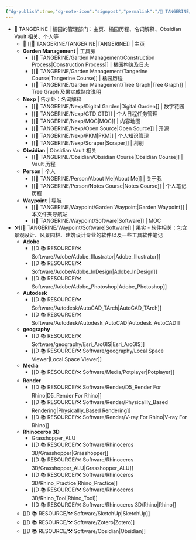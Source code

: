 ```yaml
---
{"dg-publish":true,"dg-note-icon":"signpost","permalink":"/🍊 TANGERINE/Waypoint/Garden Waypoint/","dgPassFrontmatter":true,"noteIcon":"signpost","created":"2024-11-01T20:00:44.313+08:00","updated":"2024-11-01T20:55:58.938+08:00"}
---
```


- 🍊 TANGERINE | 橘园的管理部门：主页、橘园历程、名词解释、Obsidian Vault 相关、个人等
	- 🏡 [[🍊 TANGERINE/TANGERINE\|TANGERINE]] | 主页
	- **Garden Management** | 工具房
		- [[🍊 TANGERINE/Garden Management/Construction Process\|Construction Process]] | 橘园构筑及日志
		- [[🍊 TANGERINE/Garden Management/Tangerine Course\|Tangerine Course]] | 橘园历程
		- [[🍊 TANGERINE/Garden Management/Tree Graph\|Tree Graph]] | Tree Graph 及果实成熟度说明
	- **Nexp** | 告示处：名词解释
		- [[🍊 TANGERINE/Nexp/Digital Garden\|Digital Garden]] | 数字花园
		- [[🍊 TANGERINE/Nexp/GTD\|GTD]] | 个人日程任务管理
		- [[🍊 TANGERINE/Nexp/MOC\|MOC]] | 内容地图
		- [[🍊 TANGERINE/Nexp/Open Source\|Open Source]] | 开源
		- [[🍊 TANGERINE/Nexp/PKM\|PKM]] | 个人知识管理
		- [[🍊 TANGERINE/Nexp/Scraper\|Scraper]] | 刮削
	- **Obsidian** | Obsidian Vault 相关
		- [[🍊 TANGERINE/Obsidian/Obsidian Course\|Obsidian Course]] | Vault 历程
	- **Person** | 个人
		- [[🍊 TANGERINE/Person/About Me\|About Me]] | 关于我
		- [[🍊 TANGERINE/Person/Notes Course\|Notes Course]] | 个人笔记历程
	- **Waypoint** | 导航
		- [[🍊 TANGERINE/Waypoint/Garden Waypoint\|Garden Waypoint]] | 本文件夹导航站
		- [[🍊 TANGERINE/Waypoint/Software\|Software]] | MOC
- ⚒️[[🍊 TANGERINE/Waypoint/Software\|Software]] | 果实 - 软件相关：包含景观设计、风景园林、建筑设计专业的软件以及一些工具软件笔记
	- **Adobe**
		- [[D 📚 RESOURCE/⚒️ Software/Adobe/Adobe_Illustrator\|Adobe_Illustrator]]
		- [[D 📚 RESOURCE/⚒️ Software/Adobe/Adobe_InDesign\|Adobe_InDesign]]
		- [[D 📚 RESOURCE/⚒️ Software/Adobe/Adobe_Photoshop\|Adobe_Photoshop]]
	- **Autodesk**
		- [[D 📚 RESOURCE/⚒️ Software/Autodesk/AutoCAD_TArch\|AutoCAD_TArch]]
		- [[D 📚 RESOURCE/⚒️ Software/Autodesk/Autodesk_AutoCAD\|Autodesk_AutoCAD]]
	- **geography**
		- [[D 📚 RESOURCE/⚒️ Software/geography/Esri_ArcGIS\|Esri_ArcGIS]]
		- [[D 📚 RESOURCE/⚒️ Software/geography/Local Space Viewer\|Local Space Viewer]]
	- **Media**
		- [[D 📚 RESOURCE/⚒️ Software/Media/Potplayer\|Potplayer]]
	- **Render**
		- [[D 📚 RESOURCE/⚒️ Software/Render/D5_Render For Rhino\|D5_Render For Rhino]]
		- [[D 📚 RESOURCE/⚒️ Software/Render/Physicallly_Based Rendering\|Physicallly_Based Rendering]]
		- [[D 📚 RESOURCE/⚒️ Software/Render/V-ray For Rhino\|V-ray For Rhino]]
	- **Rhinoceros 3D**
		- Grasshopper_ALU
		- [[D 📚 RESOURCE/⚒️ Software/Rhinoceros 3D/Grasshopper\|Grasshopper]]
		- [[D 📚 RESOURCE/⚒️ Software/Rhinoceros 3D/Grasshopper_ALU\|Grasshopper_ALU]]
		- [[D 📚 RESOURCE/⚒️ Software/Rhinoceros 3D/Rhino_Practice\|Rhino_Practice]]
		- [[D 📚 RESOURCE/⚒️ Software/Rhinoceros 3D/Rhino_Tool\|Rhino_Tool]]
		- [[D 📚 RESOURCE/⚒️ Software/Rhinoceros 3D/Rhino\|Rhino]]
	- [[D 📚 RESOURCE/⚒️ Software/SketchUp\|SketchUp]]
	- [[D 📚 RESOURCE/⚒️ Software/Zotero\|Zotero]]
	- [[D 📚 RESOURCE/⚒️ Software/Obsidian\|Obsidian]]